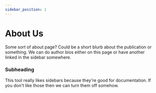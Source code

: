 ```yaml
---
sidebar_position: 1
---
```


# About Us

Some sort of about page? Could be a short blurb about the publication or something.
We can do author bios either on this page or have another linked in the sidebar somewhere.

### Subheading
This tool really likes sidebars because they're good for documentation. If you
don't like those then we can turn them off somehow. 
